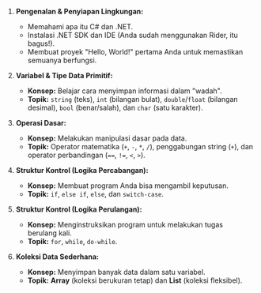 1.  **Pengenalan & Penyiapan Lingkungan:**
    * Memahami apa itu C# dan .NET.
    * Instalasi .NET SDK dan IDE (Anda sudah menggunakan Rider, itu bagus!).
    * Membuat proyek "Hello, World!" pertama Anda untuk memastikan semuanya berfungsi.

2.  **Variabel & Tipe Data Primitif:**
    * **Konsep:** Belajar cara menyimpan informasi dalam "wadah".
    * **Topik:** `string` (teks), `int` (bilangan bulat), `double`/`float` (bilangan desimal), `bool` (benar/salah), dan `char` (satu karakter).

3.  **Operasi Dasar:**
    * **Konsep:** Melakukan manipulasi dasar pada data.
    * **Topik:** Operator matematika (`+`, `-`, `*`, `/`), penggabungan string (`+`), dan operator perbandingan (`==`, `!=`, `<`, `>`).

4.  **Struktur Kontrol (Logika Percabangan):**
    * **Konsep:** Membuat program Anda bisa mengambil keputusan.
    * **Topik:** `if`, `else if`, `else`, dan `switch-case`.

5.  **Struktur Kontrol (Logika Perulangan):**
    * **Konsep:** Menginstruksikan program untuk melakukan tugas berulang kali.
    * **Topik:** `for`, `while`, `do-while`.

6.  **Koleksi Data Sederhana:**
    * **Konsep:** Menyimpan banyak data dalam satu variabel.
    * **Topik:** **Array** (koleksi berukuran tetap) dan **List** (koleksi fleksibel).
